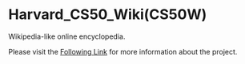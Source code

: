 # Harvard_CS50_Wiki(CS50W)

Wikipedia-like online encyclopedia.

Please visit the [Following Link](https://cs50.harvard.edu/web/2020/projects/1/wiki/) for more information about the project.
